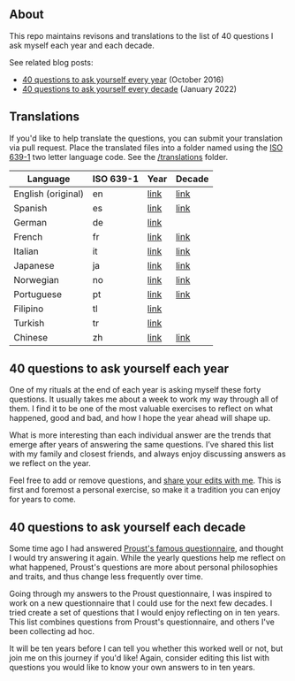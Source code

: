 ## About

This repo maintains revisons and translations to the list of 40 questions I ask myself each year and each decade.

See related blog posts:

* [40 questions to ask yourself every year](http://stephanango.com/40-questions) (October 2016)
* [40 questions to ask yourself every decade](http://stephanango.com/40-questions-decade) (January 2022)

## Translations

If you'd like to help translate the questions, you can submit your translation via pull request. Place the translated files into a folder named using the [ISO 639-1](https://en.wikipedia.org/wiki/List_of_ISO_639-1_codes) two letter language code. See the [/translations](/translations) folder.

| Language           | ISO 639-1 | Year                             | Decade                             |
| ------------------ | --------- | -------------------------------- | ---------------------------------- |
| English (original) | en        | [link](year.md)                  | [link](decade.md)                  |
| Spanish            | es        | [link](/translations/es/year.md) | [link](/translations/es/decade.md) |
| German             | de        | [link](/translations/de/year.md) |                                    |
| French             | fr        | [link](/translations/fr/year.md) | [link](/translations/fr/decade.md) |
| Italian            | it        | [link](/translations/it/year.md) | [link](/translations/it/decade.md) |
| Japanese           | ja        | [link](/translations/ja/year.md) | [link](/translations/ja/decade.md) |
| Norwegian          | no        | [link](/translations/no/year.md) | [link](/translations/no/decade.md) |
| Portuguese         | pt        | [link](/translations/pt/year.md) | [link](/translations/pt/decade.md) |
| Filipino           | tl        | [link](/translations/tl/year.md) |                                    |
| Turkish            | tr        | [link](/translations/tr/year.md) |                                    |
| Chinese            | zh        | [link](/translations/zh/year.md) | [link](/translations/zh/decade.md) |

## 40 questions to ask yourself each year

One of my rituals at the end of each year is asking myself these forty questions. It usually takes me about a week to work my way through all of them. I find it to be one of the most valuable exercises to reflect on what happened, good and bad, and how I hope the year ahead will shape up.

What is more interesting than each individual answer are the trends that emerge after years of answering the same questions. I’ve shared this list with my family and closest friends, and always enjoy discussing answers as we reflect on the year.

Feel free to add or remove questions, and [share your edits with me](https://twitter.com/kepano). This is first and foremost a personal exercise, so make it a tradition you can enjoy for years to come.

## 40 questions to ask yourself each decade

Some time ago I had answered [Proust's famous questionnaire](https://en.wikipedia.org/wiki/Proust_Questionnaire), and thought I would try answering it again. While the yearly questions help me reflect on what happened, Proust's questions are more about personal philosophies and traits, and thus change less frequently over time.

Going through my answers to the Proust questionnaire, I was inspired to work on a new questionnaire that I could use for the next few decades. I tried create a set of questions that I would enjoy reflecting on in ten years. This list combines questions from Proust's questionnaire, and others I've been collecting ad hoc.

It will be ten years before I can tell you whether this worked well or not, but join me on this journey if you'd like! Again, consider editing this list with questions you would like to know your own answers to in ten years.
